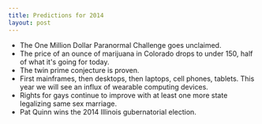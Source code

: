 ```yaml
---
title: Predictions for 2014
layout: post
---
```


* The One Million Dollar Paranormal Challenge goes unclaimed. 
* The price of an ounce of marijuana in Colorado drops to under 150, half of what
it's going for today.
* The twin prime conjecture is proven.
* First mainframes, then desktops, then laptops, cell phones, tablets. This year we will see an
influx of wearable computing devices. 
* Rights for gays continue to improve with at least one more state legalizing same
sex marriage.
* Pat Quinn wins the 2014 Illinois gubernatorial election. 
